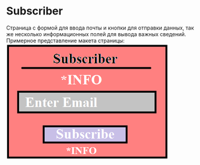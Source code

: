 # Subscriber
Страница с формой для ввода почты и кнопки для отправки данных,
так же несколько информационных полей для вывода важных сведений.
Примерное представление макета страницы:
<img src="maket.png" alt="Макет">